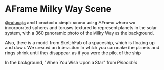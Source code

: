 # AFrame Milky Way Scene

[@rajusajja](https://github.com/rajusajja) and I created a simple scene using AFrame where we incorporated
spheres and toruses textured to represent planets in the solar system, with
a 360 panoramic photo of the Milky Way as the background.

Also, there is a model from SketchFab of a spaceship, which is floating up
and down. We created an interaction in which you can make the planets and
rings shrink until they disappear, as if you were the pilot of the ship.

In the background, "When You Wish Upon a Star" from *Pinocchio*